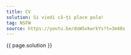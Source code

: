 ```yaml
---
title: CV
solution: Si viedi că-ți place pula!
tag: NSFW
source: https://youtu.be/doWSxkwrkYs?t=3m48s
---
```


{{ page.solution }}
